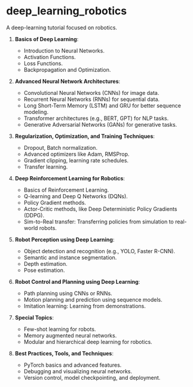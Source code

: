 # deep_learning_robotics

A deep-learning tutorial focused on robotics.

1. **Basics of Deep Learning**:
    - Introduction to Neural Networks.
    - Activation Functions.
    - Loss Functions.
    - Backpropagation and Optimization.

2. **Advanced Neural Network Architectures**:
    - Convolutional Neural Networks (CNNs) for image data.
    - Recurrent Neural Networks (RNNs) for sequential data.
    - Long Short-Term Memory (LSTM) and GRU for better sequence modeling.
    - Transformer architectures (e.g., BERT, GPT) for NLP tasks.
    - Generative Adversarial Networks (GANs) for generative tasks.

3. **Regularization, Optimization, and Training Techniques**:
    - Dropout, Batch normalization.
    - Advanced optimizers like Adam, RMSProp.
    - Gradient clipping, learning rate schedules.
    - Transfer learning.

4. **Deep Reinforcement Learning for Robotics**:
    - Basics of Reinforcement Learning.
    - Q-learning and Deep Q Networks (DQNs).
    - Policy Gradient methods.
    - Actor-Critic methods, like Deep Deterministic Policy Gradients (DDPG).
    - Sim-to-Real transfer: Transferring policies from simulation to real-world robots.

5. **Robot Perception using Deep Learning**:
    - Object detection and recognition (e.g., YOLO, Faster R-CNN).
    - Semantic and instance segmentation.
    - Depth estimation.
    - Pose estimation.

6. **Robot Control and Planning using Deep Learning**:
    - Path planning using CNNs or RNNs.
    - Motion planning and prediction using sequence models.
    - Imitation learning: Learning from demonstrations.

7. **Special Topics**:
    - Few-shot learning for robots.
    - Memory augmented neural networks.
    - Modular and hierarchical deep learning for robotics.

8. **Best Practices, Tools, and Techniques**:
    - PyTorch basics and advanced features.
    - Debugging and visualizing neural networks.
    - Version control, model checkpointing, and deployment.
